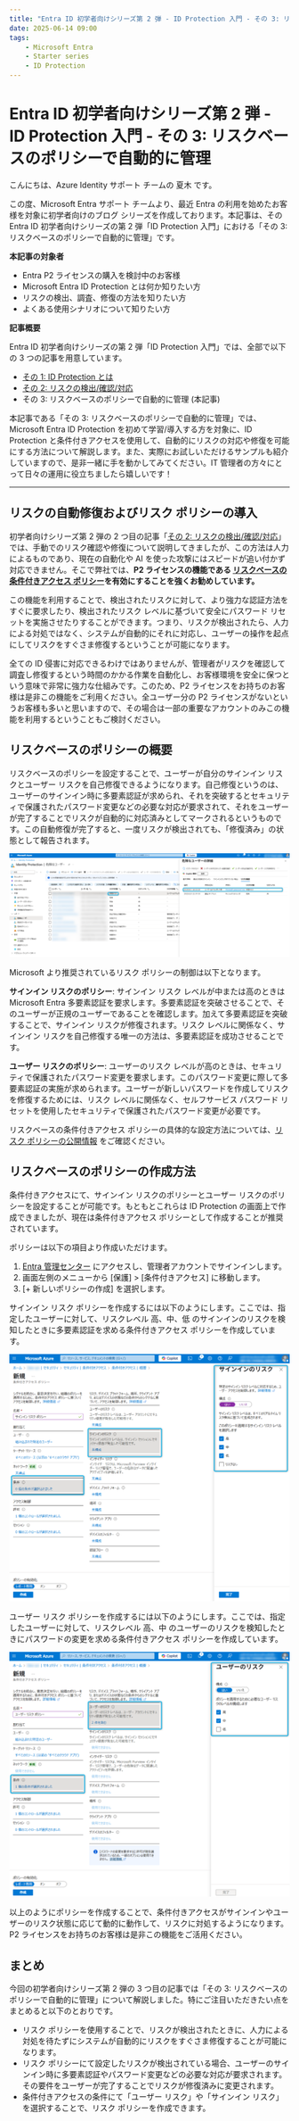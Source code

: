 ```yaml
---
title: "Entra ID 初学者向けシリーズ第 2 弾 - ID Protection 入門 - その 3: リスクベースのポリシーで自動的に管理"
date: 2025-06-14 09:00
tags:
    - Microsoft Entra
    - Starter series
    - ID Protection
---
```


# Entra ID 初学者向けシリーズ第 2 弾 - ID Protection 入門 - その 3: リスクベースのポリシーで自動的に管理

こんにちは、Azure Identity サポート チームの 夏木 です。

この度、Microsoft Entra サポート チームより、最近 Entra の利用を始めたお客様を対象に初学者向けのブログ シリーズを作成しております。本記事は、その Entra ID 初学者向けシリーズの第 2 弾「ID Protection 入門」における「その 3: リスクベースのポリシーで自動的に管理」です。

**本記事の対象者**

- Entra P2 ライセンスの購入を検討中のお客様
- Microsoft Entra ID Protection とは何か知りたい方
- リスクの検出、調査、修復の方法を知りたい方
- よくある使用シナリオについて知りたい方

**記事概要**

Entra ID 初学者向けシリーズの第 2 弾「ID Protection 入門」では、全部で以下の 3 つの記事を用意しています。

- [その 1: ID Protection とは](./starter-series-id-protection-1.md)
- [その 2: リスクの検出/確認/対応](./starter-series-id-protection-2.md)
- その 3: リスクベースのポリシーで自動的に管理 (本記事)

本記事である「その 3: リスクベースのポリシーで自動的に管理」では、Microsoft Entra ID Protection を初めて学習/導入する方を対象に、ID Protection と条件付きアクセスを使用して、自動的にリスクの対応や修復を可能にする方法について解説します。また、実際にお試しいただけるサンプルも紹介していますので、是非一緒に手を動かしてみてください。IT 管理者の方々にとって日々の運用に役立ちましたら嬉しいです！

---

## リスクの自動修復およびリスク ポリシーの導入

初学者向けシリーズ第 2 弾の 2 つ目の記事「[その 2: リスクの検出/確認/対応](./starter-series-id-protection-1.md)」では、手動でのリスク確認や修復について説明してきましたが、この方法は人力によるものであり、現在の自動化や AI を使った攻撃にはスピードが追い付かず対応できません。そこで弊社では、**P2 ライセンスの機能である [リスクベースの条件付きアクセス ポリシー](https://learn.microsoft.com/ja-jp/entra/id-protection/howto-identity-protection-configure-risk-policies)を有効にすることを強くお勧めしています。**

この機能を利用することで、検出されたリスクに対して、より強力な認証方法をすぐに要求したり、検出されたリスク レベルに基づいて安全にパスワード リセットを実施させたりすることができます。つまり、リスクが検出されたら、人力による対処ではなく、システムが自動的にそれに対応し、ユーザーの操作を起点にしてリスクをすぐさま修復するということが可能になります。

全ての ID 侵害に対応できるわけではありませんが、管理者がリスクを確認して調査し修復するという時間のかかる作業を自動化し、お客様環境を安全に保つという意味で非常に強力な仕組みです。このため、P2 ライセンスをお持ちのお客様は是非この機能をご利用ください。全ユーザー分の P2 ライセンスがないというお客様も多いと思いますので、その場合は一部の重要なアカウントのみこの機能を利用するということもご検討ください。

## リスクベースのポリシーの概要

リスクベースのポリシーを設定することで、ユーザーが自分のサインイン リスクとユーザー リスクを自己修復できるようになります。自己修復というのは、ユーザーのサインイン時に多要素認証が求められ、それを突破するとセキュリティで保護されたパスワード変更などの必要な対応が要求されて、それをユーザーが完了することでリスクが自動的に対応済みとしてマークされるというものです。この自動修復が完了すると、一度リスクが検出されても、「修復済み」の状態として報告されます。

![リスクの自動修復](starter-series-id-protection-3/starter-series-id-protection-10.png)

Microsoft より推奨されているリスク ポリシーの制御は以下となります。

**サインイン リスクのポリシー**: サインイン リスク レベルが中または高のときは Microsoft Entra 多要素認証を要求します。多要素認証を突破させることで、そのユーザーが正規のユーザーであることを確認します。加えて多要素認証を突破することで、サインイン リスクが修復されます。リスク レベルに関係なく、サインイン リスクを自己修復する唯一の方法は、多要素認証を成功させることです。

**ユーザー リスクのポリシー**: ユーザーのリスク レベルが高のときは、セキュリティで保護されたパスワード変更を要求します。このパスワード変更に際して多要素認証の実施が求められます。ユーザーが新しいパスワードを作成してリスクを修復するためには、リスク レベルに関係なく、セルフサービス パスワード リセットを使用したセキュリティで保護されたパスワード変更が必要です。

リスクベースの条件付きアクセス ポリシーの具体的な設定方法については、[リスク ポリシーの公開情報](https://learn.microsoft.com/ja-jp/entra/id-protection/howto-identity-protection-configure-risk-policies#user-risk-policy-in-conditional-access) をご確認ください。

## リスクベースのポリシーの作成方法

条件付きアクセスにて、サインイン リスクのポリシーとユーザー リスクのポリシーを設定することが可能です。もともとこれらは ID Protection の画面上で作成できましたが、現在は条件付きアクセス ポリシーとして作成することが推奨されています。

ポリシーは以下の項目より作成いただけます。

1. [Entra 管理センター](https://entra.microsoft.com) にアクセスし、管理者アカウントでサインインします。
2. 画面左側のメニューから [保護] > [条件付きアクセス] に移動します。
3. [+ 新しいポリシーの作成] を選択します。

サインイン リスク ポリシーを作成するには以下のようにします。ここでは、指定したユーザーに対して、リスクレベル 高、中、低 のサインインのリスクを検知したときに多要素認証を求める条件付きアクセス ポリシーを作成しています。

![サインイン リスク ポリシーの作成](starter-series-id-protection-3/starter-series-id-protection-6.png)

ユーザー リスク ポリシーを作成するには以下のようにします。ここでは、指定したユーザーに対して、リスクレベル 高、中 のユーザーのリスクを検知したときにパスワードの変更を求める条件付きアクセス ポリシーを作成しています。

![ユーザー リスク ポリシーの作成](starter-series-id-protection-3/starter-series-id-protection-7.png)

以上のようにポリシーを作成することで、条件付きアクセスがサインインやユーザーのリスク状態に応じて動的に動作して、リスクに対処するようになります。P2 ライセンスをお持ちのお客様は是非この機能をご活用ください。

## まとめ

今回の初学者向けシリーズ第 2 弾の 3 つ目の記事では「その 3: リスクベースのポリシーで自動的に管理」について解説しました。特にご注目いただきたい点をまとめると以下のとおりです。

- リスク ポリシーを使用することで、リスクが検出されたときに、人力による対処を待たずにシステムが自動的にリスクをすぐさま修復することが可能になります。
- リスク ポリシーにて設定したリスクが検出されている場合、ユーザーのサインイン時に多要素認証やパスワード変更などの必要な対応が要求されます。その要件をユーザーが完了することでリスクが修復済みに変更されます。
- 条件付きアクセスの条件にて「ユーザー リスク」や「サインイン リスク」を選択することで、リスク ポリシーを作成できます。
